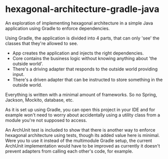 # hexagonal-architecture-gradle-java
An exploration of implementing hexagonal architecture in a simple Java application using Gradle to enforce dependencies.

Using Gradle, the application is divided into 4 parts, that can only 'see' the classes that they're allowed to see.

- App creates the application and injects the right dependencies.
- Core contains the business logic without knowing anything about 'the outside world'.
- There's a driving adapter that responds to the outside world providing input.
- There's a driven adapter that can be instructed to store something in the outside world.

Everything is written with a minimal amount of frameworks.
So no Spring, Jackson, Mockito, database, etc.

As it is set up using Gradle, you can open this project in your IDE and for example won't need to worry about accidentally using a utility class from a module you're not supposed to access.

An ArchUnit test is included to show that there is another way to enforce hexagonal architecture using tests, though its added value here is minimal.
Were you to use it instead of the multimodule Gradle setup, the current ArchUnit implementation would have to be improved as currently it doesn't prevent adapters from calling each other's code, for example.
